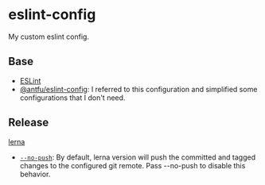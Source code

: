 # eslint-config

My custom eslint config.

## Base

- [ESLint](https://eslint.org/)
- [@antfu/eslint-config](https://github.com/antfu/eslint-config): I referred to this configuration and simplified some configurations that I don't need.

## Release

[lerna](https://github.com/lerna/lerna)

- [`--no-push`](https://github.com/lerna/lerna/tree/main/commands/version#--no-push): By default, lerna version will push the committed and tagged changes to the configured git remote. Pass --no-push to disable this behavior.
